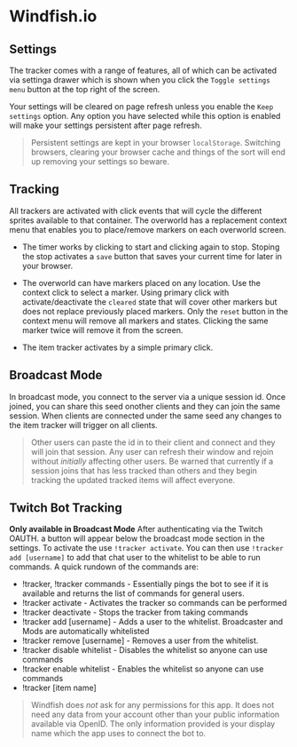 # Windfish.io

## Settings

The tracker comes with a range of features, all of which can be activated via settinga drawer which is shown when you click the `Toggle settings menu` button at the top right of the screen.

Your settings will be cleared on page refresh unless you enable the `Keep settings` option. Any option you have selected while this option is enabled will make your settings persistent after page refresh.

> Persistent settings are kept in your browser `localStorage`. Switching browsers, clearing your browser cache and things of the sort will end up removing your settings so beware.

## Tracking

All trackers are activated with click events that will cycle the different sprites available to that container. The overworld has a replacement context menu that enables you to place/remove markers on each overworld screen.

*   The timer works by clicking to start and clicking again to stop. Stoping the stop activates a `save` button that saves your current time for later in your browser.

*   The overworld can have markers placed on any location. Use the context click to select a marker. Using primary click with activate/deactivate the `cleared` state that will cover other markers but does not replace previously placed markers. Only the `reset` button in the context menu will remove all markers and states. Clicking the same marker twice will remove it from the screen.

*   The item tracker activates by a simple primary click.

## Broadcast Mode

In broadcast mode, you connect to the server via a unique session id. Once joined, you can share this seed onother clients and they can join the same session. When clients are connected under the same seed any changes to the item tracker will trigger on all clients.

> Other users can paste the id in to their client and connect and they will join that session. Any user can refresh their window and rejoin without _initially_ affecting other users.
> Be warned that currently if a session joins that has less tracked than others and they begin tracking the updated tracked items will affect everyone.

## Twitch Bot Tracking

**Only available in Broadcast Mode** After authenticating via the Twitch OAUTH. a button will appear below the broadcast mode section in the settings. To activate the use `!tracker activate`. You can then use `!tracker add [username]` to add that chat user to the whitelist to be able to run commands. A quick rundown of the commands are:

*   !tracker, !tracker commands - Essentially pings the bot to see if it is available and returns the list of commands for general users.
*   !tracker activate - Activates the tracker so commands can be performed
*   !tracker deactivate - Stops the tracker from taking commands
*   !tracker add [username] - Adds a user to the whitelist. Broadcaster and Mods are automatically whitelisted
*   !tracker remove [username] - Removes a user from the whitelist.
*   !tracker disable whitelist - Disables the whitelist so anyone can use commands
*   !tracker enable whitelist - Enables the whitelist so anyone can use commands
*   !tracker [item name]

> Windfish does _not_ ask for any permissions for this app. It does not need any data from your account other than your public information available via OpenID. The only information provided is your display name which the app uses to connect the bot to.
